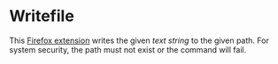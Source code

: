 # Writefile #

This [Firefox extension](https://developer.mozilla.org/en/extensions) writes the given *text string* to the given path. For system security, the path must not exist or the command will fail.
